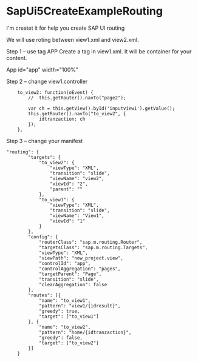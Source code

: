 # SapUi5CreateExampleRouting
I'm createt it for help you create SAP UI routing

We will use roting between view1.xml and view2.xml.

Step 1 – use tag APP
Create a tag <App> in view1.xml. It will be container for your content.

App id="app" width="100%"


Step 2 – change view1.controller

		to_view2: function(oEvent) {
			//	this.getRouter().navTo("page2");

			var ch = this.getView().byId('inputview1').getValue();
			this.getRouter().navTo("to_view2", {
				idtranzaction: ch
			});
		},
Step 3 – change your manifest

	"routing": {
			"targets": {
				"to_view2": {
					"viewType": "XML",
					"transition": "slide",
					"viewName": "view2",
					"viewId": "2",
					"parent": ""
				},
				"to_view1": {
					"viewType": "XML",
					"transition": "slide",
					"viewName": "View1",
					"viewId": "1"
				}
			},
			"config": {
				"routerClass": "sap.m.routing.Router",
				"targetsClass": "sap.m.routing.Targets",
				"viewType": "XML",
				"viewPath": "new_project.view",
				"controlId": "app",
				"controlAggregation": "pages",
				"targetParent": "Page",
				"transition": "slide",
				"clearAggregation": false
			},
			"routes": [{
				"name": "to_view1",
				"pattern": "view1/{idresult}",
				"greedy": true,
				"target": ["to_view1"]
			}, {
				"name": "to_view2",
				"pattern": "home/{idtranzaction}",
				"greedy": false,
				"target": ["to_view2"]
			}]
		}

